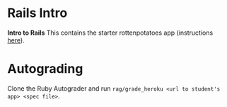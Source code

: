 Rails Intro
===

**Intro to Rails**
This contains the starter rottenpotatoes app (instructions [here](https://docs.google.com/document/d/1D6_EBOLuV5taegu4qExI_2ZPHCnUaiiKpr_x5JDmxnc/preview?pli=1&sle=true)).

Autograding
===========
Clone the Ruby Autograder and run `rag/grade_heroku <url to student's app> <spec file>`.
